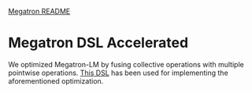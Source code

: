 [Megatron README](OriginalREADME.md)

# Megatron DSL Accelerated

We optimized Megatron-LM by fusing collective operations with multiple pointwise operations. [This DSL](https://github.com/parasailteam/nccl-public/tree/accc-dsl/accc-dsl) has been used for implementing the aforementioned optimization.